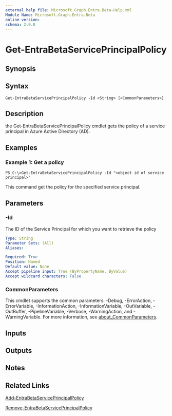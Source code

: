 ```yaml
---
external help file: Microsoft.Graph.Entra.Beta-Help.xml
Module Name: Microsoft.Graph.Entra.Beta
online version:
schema: 2.0.0
---
```


# Get-EntraBetaServicePrincipalPolicy

## Synopsis

## Syntax

```
Get-EntraBetaServicePrincipalPolicy -Id <String> [<CommonParameters>]
```

## Description
the Get-EntraBetaServicePrincipalPolicy cmdlet gets the policy of a service principal in Azure Active Directory (AD).

## Examples

### Example 1: Get a policy
```
PS C:\>Get-EntraBetaServicePrincipalPolicy -Id "<object id of service principal>"
```

This command get the policy for the specified service principal.

## Parameters



### -Id
The ID of the Service Principal for which you want to retrieve the policy

```yaml
Type: String
Parameter Sets: (All)
Aliases:

Required: True
Position: Named
Default value: None
Accept pipeline input: True (ByPropertyName, ByValue)
Accept wildcard characters: False
```

### CommonParameters
This cmdlet supports the common parameters: -Debug, -ErrorAction, -ErrorVariable, -InformationAction, -InformationVariable, -OutVariable, -OutBuffer, -PipelineVariable, -Verbose, -WarningAction, and -WarningVariable. For more information, see [about_CommonParameters](https://go.microsoft.com/fwlink/?LinkID=113216).

## Inputs

## Outputs

## Notes

## Related Links

[Add-EntraBetaServicePrincipalPolicy]()

[Remove-EntraBetaServicePrincipalPolicy]()

